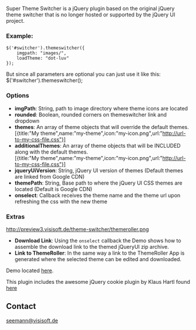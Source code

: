 Super Theme Switcher is a jQuery plugin based on the original jQuery theme switcher that is no longer hosted or supported by the jQuery UI project.

### Example:
    $('#switcher').themeswitcher({
        imgpath: "images/",
    	loadTheme: "dot-luv"
    });

But since all parameters are optional you can just use it like this:
    $('#switcher').themeswitcher();
    
### Options
 
 * **imgPath**: String, path to image directory where theme icons are located
 * **rounded**: Boolean, rounded corners on themeswitcher link and dropdown
 * **themes**: An array of theme objects that will override the default themes.  
 [{title:"My theme",name:"my-theme",icon:"my-icon.png",url:"http://url-to-my-css-file.css"}]
 * **additionalThemes**: An array of theme objects that will be INCLUDED along with the default themes.  
 [{title:"My theme",name:"my-theme",icon:"my-icon.png",url:"http://url-to-my-css-file.css"}]
 * **jqueryUiVersion**: String, jQuery UI version of themes (Default themes are linked from Google CDN)
 * **themePath**: String, Base path to where the jQuery UI CSS themes are located (Default is Google CDN)
 * **onselect**: Callback receives the theme name and the theme url upon refreshing the css with the new theme

### Extras

http://preview3.visisoft.de/theme-switcher/themeroller.png

 * **Download Link**: Using the `onselect` callback the Demo shows how to assemble the download link to the themed jQueryUI zip archive.
 * **Link to ThemeRoller**: In the same way a link to the ThemeRoller App is generated where the selected theme can be edited and downloaded.

Demo located [here](http://preview3.visisoft.de/theme-switcher/sample.htm).

This plugin includes the awesome jQuery cookie plugin by Klaus Hartl found [here](https://github.com/carhartl/jquery-cookie)

Contact
----
seemann@visisoft.de